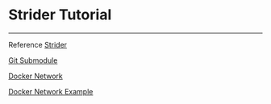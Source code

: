 # Strider Tutorial

---

Reference
[Strider](https://github.com/Strider-CD/strider)

[Git Submodule](https://chrisjean.com/git-submodules-adding-using-removing-and-updating/)

[Docker Network](https://docs.docker.com/engine/userguide/networking/)

[Docker Network Example](https://github.com/docker/compose/issues/2804)
